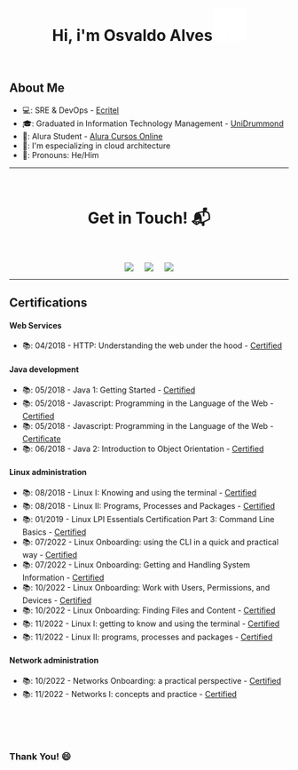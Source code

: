 <h1 align="center">Hi, i'm Osvaldo Alves<a><img src="https://github.com/Kathryn-Jie/Kathryn-Jie/blob/main/wave.gif" width="60px"/></h1>
</br>
<h2>About Me</h2>

- 💻: SRE & DevOps - <a href="https://www.ecritel.com">Ecritel</a>
- 🎓: Graduated in Information Technology Management - <a href="https://drummond.com.br/">UniDrummond</a>
- 🏫: Alura Student - <a href="https://www.alura.com.br/">Alura Cursos Online</a>
- 🌱: I'm especializing in cloud architecture
- 💬: Pronouns: He/Him
<hr>
</br>
<h1 align="center">Get in Touch! 📬</h1>
</br>
<p align="center">
<a href="https://www.linkedin.com/in/oalvesneto/" target="blank"><img align="center" src="https://img.shields.io/badge/LinkedIn-0077B5?style=for-the-badge&logo=linkedin&logoColor=white" /></a> &nbsp;&nbsp;&nbsp;  
<a href="mailto:oalvesxp@gmail.com" target="blank"><img align="center" src="https://img.shields.io/badge/Gmail-D14836?style=for-the-badge&logo=gmail&logoColor=white" /></a>    &nbsp;&nbsp;&nbsp;       
<a href="hhttps://github.com/oalvesxp" target="blank"><img align="center" src="https://img.shields.io/badge/GitHub-100000?style=for-the-badge&logo=github&logoColor=white" /></a>
</p>

<hr>
<h2>Certifications</h2>

<h4>Web Services</h4>

- 📚: 04/2018 - HTTP: Understanding the web under the hood - <a href="https://cursos.alura.com.br/user/oalves/course/http-fundamentos/formalCertificate">Certified</a>

<h4>Java development</h4>

- 📚: 05/2018 - Java 1: Getting Started - <a href="https://cursos.alura.com.br/user/oalves/course/java-primeiros-passos/certificate">Certified</a>
- 📚: 05/2018 - Javascript: Programming in the Language of the Web - <a href="https://cursos.alura.com.br/user/oalves/course/javascript-programando-na-linguagem-web/certificate">Certified</a>
- 📚: 05/2018 - Javascript: Programming in the Language of the Web - <a href="https://cursos.alura.com.br/user/oalves/course/javascript-programando-na-linguagem-web/certificate">Certificate</a>
- 📚: 06/2018 - Java 2: Introduction to Object Orientation - <a href="https://cursos.alura.com.br/user/oalves/course/java-introducao-orientacao-objetos/certificate">Certified</a>

<h4>Linux administration</h4>

- 📚: 08/2018 - Linux I: Knowing and using the terminal - <a href="https://cursos.alura.com.br/certificate/oalves/linux-ubuntu">Certified</a>
- 📚: 08/2018 - Linux II: Programs, Processes and Packages - <a href="https://cursos.alura.com.br/user/oalves/course/linux-ubuntu-processos/certificate">Certified</a>
- 📚: 01/2019 - Linux LPI Essentials Certification Part 3: Command Line Basics - <a href="https://cursos.alura.com.br/certificate/oalves/linux-essentials-3">Certified</a>
- 📚: 07/2022 - Linux Onboarding: using the CLI in a quick and practical way - <a href="https://cursos.alura.com.br/certificate/dc63d2f8-30cb-4ad8-a1b2-68c76f5c03d4">Certified</a>
- 📚: 07/2022 - Linux Onboarding: Getting and Handling System Information - <a href="https://cursos.alura.com.br/certificate/6b4a8a9d-d81d-4fa2-8ec3-f2a5fadda6ba">Certified</a>
- 📚: 10/2022 - Linux Onboarding: Work with Users, Permissions, and Devices - <a href="https://cursos.alura.com.br/certificate/57578b26-e2a5-4cc0-94ee-21ac569595a0">Certified</a>
- 📚: 10/2022 - Linux Onboarding: Finding Files and Content - <a href="https://cursos.alura.com.br/certificate/b4757895-d324-4870-bdcc-ed74edf2ba13">Certified</a>
- 📚: 11/2022 - Linux I: getting to know and using the terminal - <a href="https://cursos.alura.com.br/certificate/6613e03a-a60f-4c81-9b41-9590778230fd">Certified</a>
- 📚: 11/2022 - Linux II: programs, processes and packages - <a href="https://cursos.alura.com.br/certificate/b2e289ea-bfd2-488e-8e0e-f0cb8bc5f8bb">Certified</a>

<h4>Network administration</h4>

- 📚: 10/2022 - Networks Onboarding: a practical perspective - <a href="https://cursos.alura.com.br/certificate/b4d86788-56f8-4d4a-b640-abc7d14a9c41">Certified</a>
- 📚: 11/2022 - Networks I: concepts and practice - <a href="https://cursos.alura.com.br/certificate/e15e9700-397e-4adb-af30-893ab1ca4837">Certified</a>

</br>
</br>
</br>
<h3>Thank You! 😄</h3>
